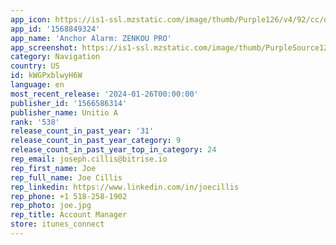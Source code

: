 ```yaml
---
app_icon: https://is1-ssl.mzstatic.com/image/thumb/Purple126/v4/92/cc/d9/92ccd99f-9207-ec7d-4d76-ee9ff5ae1fdb/AppIcon-0-0-1x_U007emarketing-0-10-0-sRGB-85-220.png/1024x1024bb.png
app_id: '1568849324'
app_name: 'Anchor Alarm: ZENKOU PRO'
app_screenshot: https://is1-ssl.mzstatic.com/image/thumb/PurpleSource126/v4/9d/a6/b3/9da6b3c0-5bb3-36aa-b2cb-ec2184eb2823/d8878895-0e02-4b80-87cf-ca3830231644_1.png/1242x2688bb.png
category: Navigation
country: US
id: kWGPxblwyH6W
language: en
most_recent_release: '2024-01-26T00:00:00'
publisher_id: '1566586314'
publisher_name: Unitio A
rank: '538'
release_count_in_past_year: '31'
release_count_in_past_year_category: 9
release_count_in_past_year_top_in_category: 24
rep_email: joseph.cillis@bitrise.io
rep_first_name: Joe
rep_full_name: Joe Cillis
rep_linkedin: https://www.linkedin.com/in/joecillis
rep_phone: +1 518-258-1902
rep_photo: joe.jpg
rep_title: Account Manager
store: itunes_connect
---
```

